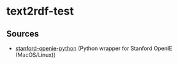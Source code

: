 # text2rdf-test

## Sources

- [stanford-openie-python](https://github.com/philipperemy/Stanford-OpenIE-Python?tab=readme-ov-file) (Python wrapper for Stanford OpenIE (MacOS/Linux))
